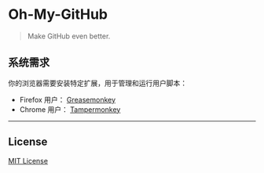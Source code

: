 # Oh-My-GitHub

> Make GitHub even better.

## 系统需求

你的浏览器需要安装特定扩展，用于管理和运行用户脚本：

* Firefox 用户： [Greasemonkey](https://addons.mozilla.org/zh-CN/firefox/addon/greasemonkey/)
* Chrome 用户： [Tampermonkey](https://chrome.google.com/webstore/detail/tampermonkey/dhdgffkkebhmkfjojejmpbldmpobfkfo)

***

## License

[MIT License](http://www.opensource.org/licenses/mit-license.php)
